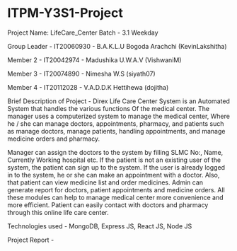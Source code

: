 # ITPM-Y3S1-Project
Project Name: LifeCare_Center
Batch - 3.1 Weekday

Group Leader - IT20060930 - B.A.K.L.U Bogoda Arachchi (KevinLakshitha)

Member 2 - IT20042974 - Madushika U.W.A.V (VishwaniM) 

Member 3 - IT20074890 - Nimesha W.S (siyath07)

Member 4 - IT20112028 - V.A.D.D.K Hettihewa (dojitha)

Brief Description of Project - Direx Life Care Center System is an Automated System that handles the various functions
Of the medical center. The manager uses a computerized system to manage the medical center,
Where he / she can manage doctors, appointments, pharmacy, and patients such as manage doctors, manage patients, handling appointments, and manage medicine orders and pharmacy.

Manager can assign the doctors to the system by filling SLMC No:, Name, Currently Working hospital etc. If the patient is not an existing user of the system, the patient can sign up to the system.
If the user is already logged in to the system, he or she can make an appointment with a doctor. Also, that patient can view medicine list and order medicines.
Admin can generate report for doctors, patient appointments and medicine orders.
All these modules can help to manage medical center more convenience and more efficient. Patient can easily contact with doctors and pharmacy through this online life care center.

Technologies used - MongoDB, Express JS, React JS, Node JS

Project Report -
